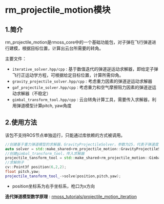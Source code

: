 # rm_projectile_motion模块

## 1.简介

rm_projectile_motion是rmoss_core中的一个基础功能包，对子弹在飞行弹道进行建模，根据目标位置，计算出云台所需要的转角。

主要文件：

* `iterative_solver.hpp/cpp` : 基于数值迭代的弹道逆运动求解器，即给定子弹飞行正运动学方程，可根据给定目标位置，计算所需仰角。
* `gravity_projectile_solver.hpp/cpp` : 考虑重力因素的弹道逆运动求解器
* `gaf_projectile_solver.hpp/cpp` : 考虑重力和空气摩擦阻力因素的弹道逆运动求解器（不稳定）
* `gimbal_transform_tool.hpp/cpp` : 云台转角计算工具，需要传入求解器，利用弹道模型计算pitch, yaw角度

## 2.使用方法

该包不支持ROS节点单独运行，只能通过库依赖的方式被调用。

```c++
//创建基于重力弹道模型的求解器，GravityProjectileSolver，参数为25，代表子弹速度为25
auto solver = std::make_shared<rm_projectile_motion::GravityProjectileSolver>(25);
//创建gimbal_transform_tool，传入求解器
projectile_tansform_tool = std::make_shared<rm_projectile_motion::GimbalTransformTool>(solver);
//求解例子
cv::Point3f position(6,2,2);
float pitch,yaw;
projectile_tansform_tool_->solve(position,pitch,yaw);
```

* position坐标系为右手坐标系，枪口为x方向

**迭代弹道模型数学原理** : [rmoss_tutorials/projectile_motion_iteration](https://robomaster-oss.github.io/rmoss_tutorials/#/rmoss_core/rm_projectile_motion/projectile_motion_iteration)
